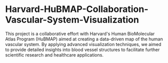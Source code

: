 # Harvard-HuBMAP-Collaboration-Vascular-System-Visualization
This project is a collaborative effort with Harvard's Human BioMolecular Atlas Program (HuBMAP) aimed at creating a data-driven map of the human vascular system. By applying advanced visualization techniques, we aimed to provide detailed insights into blood vessel structures to facilitate further scientific research and healthcare applications.
